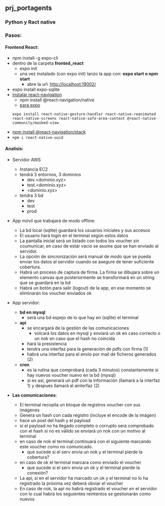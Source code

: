 ## prj_portagents
### Python y Ract native

### Pasos:

#### Frontend React:
- npm install -g expo-cli
- dentro de la carpeta **fronted_react**
    - expo init <nombre proyecto>
    - una vez instalado (con expo init) lanzo la app con: **expo start o npm start**
        - abre la url: [http://localhost:19002/](http://localhost:19002/)
- expo install expo-sqlite
- [instalar react-navigation](https://reactnavigation.org/docs/getting-started#installation)
    - npm install @react-navigation/native
    - [para expo](https://reactnavigation.org/docs/getting-started#installing-dependencies-into-an-expo-managed-project)
    ```
    expo install react-native-gesture-handler react-native-reanimated react-native-screens react-native-safe-area-context @react-native-community/masked-view
    ```
- [npm install @react-navigation/stack](https://reactnavigation.org/docs/hello-react-navigation)
- `npm i react-native-uuid`

#### Analisis:
- Servidor AWS
    - Instancia EC2
    - tendrá 3 entornos, 3 dominios
        - dev.<dominio.xyz>
        - test.<dominio.xyz>
        - <dominio.xyz>
    - tendra 3 bd
        - dev
        - test
        - prod
- App móvil que trabajará de modo offline:
    - La bd local (sqlite) guardará los usuarios iniciales y sus accesos
    - El usuario hará login en el terminal según estos datos
    - La pantalla inicial será un listado con todos los voucher sin coumunicar, en caso de estár vacio se asume que se han enviado al servidor.
    - La opción de sincronización será manual de modo que se pueda enviar los datos al servidor cuando se asegure de tener suficiente cobertura.
    - Habrá un proceso de captura de firma.  La firma se dibujara sobre un elemento canvas que posteriormente se transformará en un string que se guardará en la bd
    - Habrá un botón para salir (logout) de la app, en ese momento se eliminarán los voucher enviados ok
- App servidor: 
    - **bd en mysql**
        - será una bd espejo de lo que hay en (sqlite) el terminal
    - **api**
        - se encargará de la gestión de las comunicaciones
            - volcará los datos en mysql y enviará un ok en caso correcto o un nok en caso que el hash no coincida
        - hará la presistencia
        - tendra una interfaz para la generación de pdfs con firma (1)
        - habrá una interfaz para el envío por mail de ficheros generados (2)
    - **cron**
        - es la rutina que comprobará (cada 3 minutos) constantemente si hay nuevos voucher nuevo en la bd (mysql)
        - si es así, generará un pdf con la información (llamará a la interfaz 1) y despues llamará al ainterfaz (2)

- **Las comunicaciones**: 
    - El terminal recopila un bloque de registros voucher con sus imágenes
    - Genera un hash con cada registro (incluye el encode de la imágen)
    - hace un post del hash y el payload
    - si el payload no ha llegado completo o corrupto sera comprobado con el hash si no es válido se enviará un nok con un motivo al terminal
    - en caso de nok el terminal continuará con el siguiente marcando este voucher como no comunicado.
        - que sucede si el serv envia un nok y el terminal pierde la cobertura?
    - en caso de ok el terminal marcara como enviado el voucher
        - que sucede si el serv envia un ok y el terminal pierde la conexión?
    - La api, si en el servidor ha marcado un ok y el terminal no lo ha registrado la próxima vez deberá obviar el voucher
    - En caso de nok, la api no habrá registrado el voucher en el servidor con lo cual habrá los seguientes reintentos se gestionarán como nuevos  

